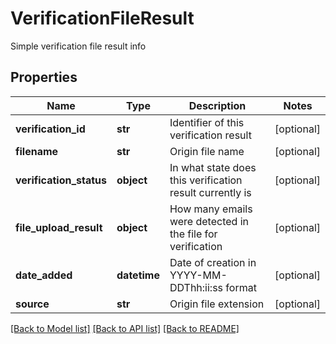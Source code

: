 # VerificationFileResult

Simple verification file result info
## Properties
Name | Type | Description | Notes
------------ | ------------- | ------------- | -------------
**verification_id** | **str** | Identifier of this verification result | [optional] 
**filename** | **str** | Origin file name | [optional] 
**verification_status** | **object** | In what state does this verification result currently is | [optional] 
**file_upload_result** | **object** | How many emails were detected in the file for verification | [optional] 
**date_added** | **datetime** | Date of creation in YYYY-MM-DDThh:ii:ss format | [optional] 
**source** | **str** | Origin file extension | [optional] 

[[Back to Model list]](../README.md#documentation-for-models) [[Back to API list]](../README.md#documentation-for-api-endpoints) [[Back to README]](../README.md)


